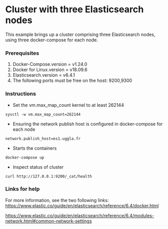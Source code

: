 #  Cluster with three Elasticsearch nodes

This example brings up a cluster comprising three Elasticsearch nodes, using three docker-compose for each node.


### Prerequisites

1.	Docker-Compose.version = v1.24.0
2.	Docker for Linux.version = v18.09.6
3.	Elasticsearch.version = v6.4.1
4.	The following ports must be free on the host: 9200,9300



### Instructions
*	Set the vm.max_map_count kernel to at least 262144
```
sysctl -w vm.max_map_count=262144
```

*	Ensuring the network publish host is configured in docker-compose for each node
```
network.publish_host=es1.uggla.fr
```

*	Starts the containers
```
docker-compose up
```

*	Inspect status of cluster
```
curl http://127.0.0.1:9200/_cat/health
```


### Links for help

For more information, see the two following links:
https://www.elastic.co/guide/en/elasticsearch/reference/6.4/docker.html

https://www.elastic.co/guide/en/elasticsearch/reference/6.4/modules-network.html#common-network-settings
